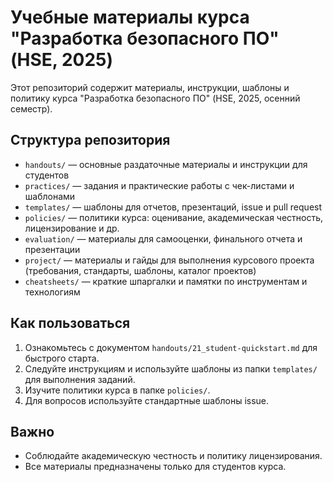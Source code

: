 
# Учебные материалы курса "Разработка безопасного ПО" (HSE, 2025)

Этот репозиторий содержит материалы, инструкции, шаблоны и политику курса "Разработка безопасного ПО" (HSE, 2025, осенний семестр).


## Структура репозитория

- `handouts/` — основные раздаточные материалы и инструкции для студентов
- `practices/` — задания и практические работы с чек-листами и шаблонами
- `templates/` — шаблоны для отчетов, презентаций, issue и pull request
- `policies/` — политики курса: оценивание, академическая честность, лицензирование и др.
- `evaluation/` — материалы для самооценки, финального отчета и презентации
- `project/` — материалы и гайды для выполнения курсового проекта (требования, стандарты, шаблоны, каталог проектов)
- `cheatsheets/` — краткие шпаргалки и памятки по инструментам и технологиям

## Как пользоваться

1. Ознакомьтесь с документом `handouts/21_student-quickstart.md` для быстрого старта.
2. Следуйте инструкциям и используйте шаблоны из папки `templates/` для выполнения заданий.
3. Изучите политики курса в папке `policies/`.
4. Для вопросов используйте стандартные шаблоны issue.

## Важно

- Соблюдайте академическую честность и политику лицензирования.
- Все материалы предназначены только для студентов курса.
